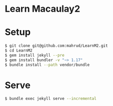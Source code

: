 Learn Macaulay2
===============

# Setup

~~~ bash
$ git clone git@github.com:mahrud/LearnM2.git
$ cd LearnM2
$ gem install jekyll --pre
$ gem install bundler -v "~> 1.17"
$ bundle install --path vendor/bundle
~~~

# Serve

~~~ bash
$ bundle exec jekyll serve --incremental
~~~
